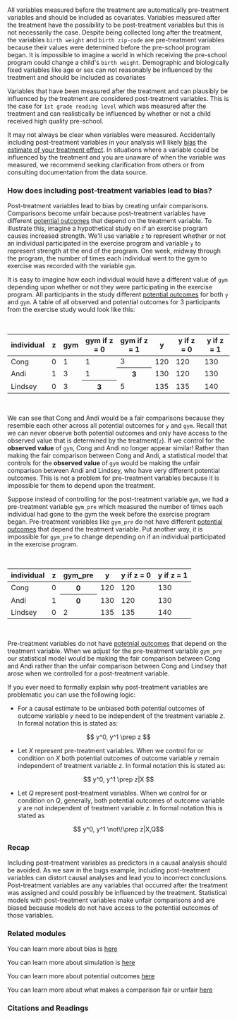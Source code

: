 
<br>

All variables measured before the treatment are automatically pre-treatment variables and should be included as covariates. Variables measured after the treatment have the possibility to be post-treatment variables but this is not necessarily the case. Despite being collected long after the treatment, the variables `birth weight` and `birth zip-code` are pre-treatment variables because their values were determined before the pre-school program began. It is impossible to imagine a world in which receiving the pre-school program could change a child's `birth weight`. Demographic and biologically fixed variables like age or sex can not reasonably be influenced by the treatment and should be included as covariates

Variables that have been measured after the treatment and can plausibly be influenced by the treatment are considered post-treatment variables. This is the case for `1st grade reading level` which was measured after the treatment and can realistically be influenced by whether or not a child received high quality pre-school. 

It may not always be clear when variables were measured. Accidentally including post-treatment variables in your analysis will likely [bias]() the [estimate of your treatment effect](). In situations where a variable could be influenced by the treatment and you are unaware of when the variable was measured, we recommend seeking clarification from others or from consulting documentation from the data source.


### How does including post-treatment variables lead to bias?

Post-treatment variables lead to bias by creating unfair comparisons. Comparisons become unfair because post-treatment variables have different [potential outcomes]() that depend on the treatment variable. To illustrate this, imagine a hypothetical study on if an exercise program causes increased strength. We'll use variable `z` to represent whether or not an individual participated in the exercise program and variable `y` to represent strength at the end of the program. One week, midway through the program, the number of times each individual went to the gym to exercise was recorded with the variable `gym`.

It is easy to imagine how each individual would have a different value of `gym` depending upon whether or not they were participating in the exercise program. All participants in the study different [potential outcomes]() for both `y` and `gym`. A table of all observed and potential outcomes for 3 participants from the exercise study would look like this:

<br>
<table class="table">
  <thead>
    <tr>
      <th scope="col">individual</th>
      <th scope="col">z</th>
      <th scope="col">gym</th>
      <th scope="col">gym if z = 0</th>
      <th scope="col">gym if z = 1</th>
      <th scope="col">y</th>
      <th scope="col">y if z = 0</th>
      <th scope="col">y if z = 1</th>
    </tr>
  </thead>
  <tbody>
    <tr>
      <td>Cong</td>
      <td>0</td>
      <td>1</td>
       <td>1</td>
      <td>3</td>
      <td>120</td>
      <td>120</td>
      <td>130</td>
    </tr>
    <tr>
      <td>Andi</td>
      <td>1</td>
      <td>3</td>
      <td>1</td>
      <th scope="row">3</th>
      <td>130</td>
      <td>120</td>
      <td>130</td>
    </tr>
    <tr>
      <td>Lindsey</td>
      <td>0</td>
      <td>3</td>
      <th scope="row">3</th>
       <td>5</td>
      <td>135</td>
      <td>135</td>
      <td>140</td>
    </tr>
  </tbody>
</table>
<br>

We can see that Cong and Andi would be a fair comparisons because they resemble each other across all potential outcomes for `y` and `gym`. Recall that we can never observe both potential outcomes and only have access to the observed value that is determined by the treatment(`z`). If we control for the **observed value** of `gym`, Cong and Andi no longer appear similar! Rather than making the fair comparison between Cong and Andi, a statistical model that controls for the **observed value** of `gym` would be making the unfair comparison between Andi and Lindsey, who have very different potential outcomes. This is not a problem for pre-treatment variables because it is impossible for them to depend upon the treatment. 

Suppose instead of controlling for the post-treatment variable `gym`, we had a pre-treatment variable `gym_pre` which measured the number of times each individual had gone to the gym the week before the exercise program began. Pre-treatment variables like `gym_pre` do not have different [potential outcomes]() that depend the treatment variable. Put another way, it is impossible for `gym_pre` to change depending on if an individual participated in the exercise program. 

<br>
<table class="table">
  <thead>
    <tr>
      <th scope="col">individual</th>
      <th scope="col">z</th>
      <th scope="col">gym_pre</th>
      <th scope="col">y</th>
      <th scope="col">y if z = 0</th>
      <th scope="col">y if z = 1</th>
    </tr>
  </thead>
  <tbody>
    <tr>
      <td>Cong</td>
      <td>0</td>
      <th scope="row">0</th>
      <td>120</td>
      <td>120</td>
      <td>130</td>
    </tr>
    <tr>
      <td>Andi</td>
      <td>1</td>
      <th scope="row">0</th>
      <td>130</td>
      <td>120</td>
      <td>130</td>
    </tr>
    <tr>
      <td>Lindsey</td>
      <td>0</td>
      <td>2</td>
      <td>135</td>
      <td>135</td>
      <td>140</td>
    </tr>
  </tbody>
</table>
<br>

Pre-treatment variables do not have [potetnial outcomes]() that depend on the treatment variable. When we adjust for the pre-treatment variable `gym_pre` our statistical model would be making the fair comparison between Cong and Andi rather than the unfair comparison between Cong and Lindsey that arose when we controlled for a post-treatment variable. 

If you ever need to formally explain why post-treatment variables are problematic you can use the following logic: 

- For a causal estimate to be unbiased both potential outcomes of outcome variable $y$ need to be   independent of the treatment variable $z$. In formal notation this is stated as: 

$$ y^0, y^1 \prep z $$

- Let $X$ represent pre-treatment variables. When we control for or condition on $X$ both potential outcomes of outcome variable $y$ remain independent of treatment variable $z$. In formal notation this is stated as:

$$ y^0, y^1 \prep z|X $$

- Let $Q$ represent post-treatment variables. When we control for or condition on $Q$, generally, both potential outcomes of outcome variable $y$ are not independent of treatment variable $z$. In formal notation this is stated as


$$ y^0, y^1 \not\!\prep z|X,Q$$


### Recap

Including post-treatment variables as predictors in a causal analysis should be avoided. As we saw in the bugs example, including post-treatment variables can distort causal analyses and lead you to incorrect conclusions. Post-treatment variables are any variables that occurred after the treatment was assigned and could possibly be influenced by the treatment. Statistical models with post-treatment variables make unfair comparisons and are biased because models do not have access to the potential outcomes of those variables. 

### Related modules
You can learn more about bias is [here]() 

You can learn more about simulation is [here]() 

You can learn more about potential outcomes [here]()

You can learn more about what makes a comparison fair or unfair [here]()

### Citations and Readings


